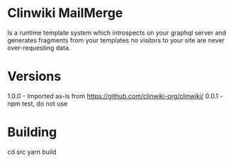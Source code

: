 # Clinwiki MailMerge 

Is a runtime template system which introspects on your graphql server and generates fragments from your templates no visitors to your site are never over-requesting data.


# Versions

1.0.0 - Imported as-is from https://github.com/clinwiki-org/clinwiki/
0.0.1 - npm test, do not use

# Building

cd src
yarn build


